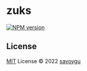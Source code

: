 # zuks

[![NPM version](https://img.shields.io/npm/v/zuks?color=a1b858&label=)](https://www.npmjs.com/package/zuks)

## License

[MIT](./LICENSE) License © 2022 [savoygu](https://github.com/savoygu)
